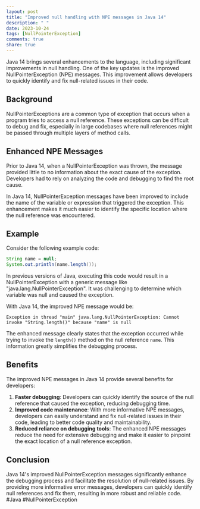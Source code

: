 ```yaml
---
layout: post
title: "Improved null handling with NPE messages in Java 14"
description: " "
date: 2023-10-24
tags: [NullPointerException]
comments: true
share: true
---
```


Java 14 brings several enhancements to the language, including significant improvements in null handling. One of the key updates is the improved NullPointerException (NPE) messages. This improvement allows developers to quickly identify and fix null-related issues in their code.

## Background

NullPointerExceptions are a common type of exception that occurs when a program tries to access a null reference. These exceptions can be difficult to debug and fix, especially in large codebases where null references might be passed through multiple layers of method calls.

## Enhanced NPE Messages

Prior to Java 14, when a NullPointerException was thrown, the message provided little to no information about the exact cause of the exception. Developers had to rely on analyzing the code and debugging to find the root cause.

In Java 14, NullPointerException messages have been improved to include the name of the variable or expression that triggered the exception. This enhancement makes it much easier to identify the specific location where the null reference was encountered.

## Example

Consider the following example code:

```java
String name = null;
System.out.println(name.length());
```

In previous versions of Java, executing this code would result in a NullPointerException with a generic message like "java.lang.NullPointerException". It was challenging to determine which variable was null and caused the exception.

With Java 14, the improved NPE message would be:

```
Exception in thread "main" java.lang.NullPointerException: Cannot invoke "String.length()" because "name" is null
```

The enhanced message clearly states that the exception occurred while trying to invoke the `length()` method on the null reference `name`. This information greatly simplifies the debugging process.

## Benefits

The improved NPE messages in Java 14 provide several benefits for developers:

1. **Faster debugging**: Developers can quickly identify the source of the null reference that caused the exception, reducing debugging time.
2. **Improved code maintenance**: With more informative NPE messages, developers can easily understand and fix null-related issues in their code, leading to better code quality and maintainability.
3. **Reduced reliance on debugging tools**: The enhanced NPE messages reduce the need for extensive debugging and make it easier to pinpoint the exact location of a null reference exception.

## Conclusion

Java 14's improved NullPointerException messages significantly enhance the debugging process and facilitate the resolution of null-related issues. By providing more informative error messages, developers can quickly identify null references and fix them, resulting in more robust and reliable code. #Java #NullPointerException
